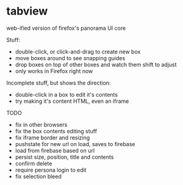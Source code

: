 tabview
=======

web-ified version of firefox's panorama UI core

Stuff:
* double-click, or click-and-drag to create new box
* move boxes around to see snapping guides
* drop boxes on top of other boxes and watch them shift to adjust
* only works in Firefox right now

Incomplete stuff, but shows the direction:
* double-click in a box to edit it's contents
* try making it's content HTML, even an iframe

TODO
* fix in other browsers
* fix the box contents editing stuff
* fix iframe border and resizing
* pushstate for new url on load, saves to firebase
* load from firebase based on url
* persist size, position, title and contents
* confirm delete
* require persona login to edit
* fix selection bleed

